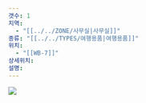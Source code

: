 ```yaml
---
갯수: 1
지역:
  - "[[../../ZONE/사무실|사무실]]"
종류: "[[../../TYPES/여행용품|여행용품]]"
위치:
  - "[[WB-7]]"
상세위치: 
설명:
---
```

![](http://192.168.50.22/devices/240608_IMG_0245.jpg)